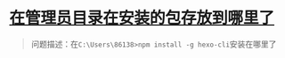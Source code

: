 # [在管理员目录在安装的包存放到哪里了](https://github.com/dululu/Blogs/issues/59)

>问题描述：在`C:\Users\86138>npm install -g hexo-cli`安装在哪里了
